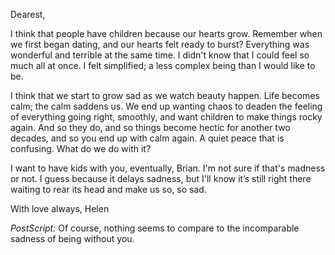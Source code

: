 Dearest,

I think that people have children because our hearts grow. Remember when we first began dating, and our hearts felt ready to burst? Everything was wonderful and terrible at the same time. I didn't know that I could feel so much all at once. I felt simplified; a less complex being than I would like to be.

I think that we start to grow sad as we watch beauty happen. Life becomes calm; the calm saddens us. We end up wanting chaos to deaden the feeling of everything going right, smoothly, and want children to make things rocky again. And so they do, and so things become hectic for another two decades, and so you end up with calm again. A quiet peace that is confusing. What do we do with it?

I want to have kids with you, eventually, Brian. I'm not sure if that's madness or not. I guess because it delays sadness, but I'll know it’s still right there waiting to rear its head and make us so, so sad.

With love always,
Helen

_PostScript:_ Of course, nothing seems to compare to the incomparable sadness of being without you.